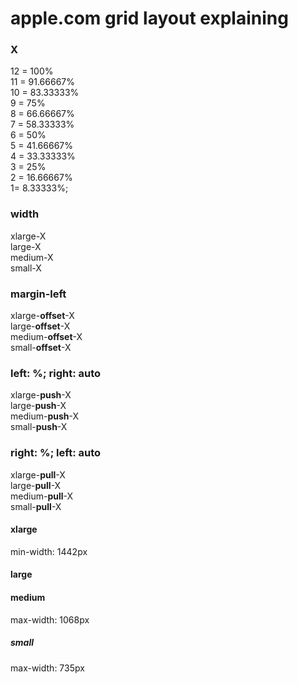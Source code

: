 # apple.com grid layout explaining





### X

12 = 100%<br /> 
11 = 91.66667%<br /> 
10 = 83.33333%<br /> 
9 = 75%<br /> 
8 = 66.66667%<br /> 
7 = 58.33333%<br /> 
6 = 50%<br /> 
5 = 41.66667%<br /> 
4 = 33.33333%<br /> 
3 = 25%<br /> 
2 = 16.66667%<br /> 
1= 8.33333%;<br /> 




### width

xlarge-X<br /> 
large-X<br /> 
medium-X<br /> 
small-X<br /> 



### margin-left

xlarge-**offset**-X<br /> 
large-**offset**-X<br /> 
medium-**offset**-X<br /> 
small-**offset**-X<br /> 





### left: %; right: auto

xlarge-**push**-X<br /> 
large-**push**-X<br /> 
medium-**push**-X<br /> 
small-**push**-X<br /> 



### right: %; left: auto

xlarge-**pull**-X<br /> 
large-**pull**-X<br /> 
medium-**pull**-X<br /> 
small-**pull**-X<br /> 




#### xlarge
min-width: 1442px<br /> 

#### large

#### medium
max-width: 1068px<br /> 

##### small
max-width: 735px<br /> 






